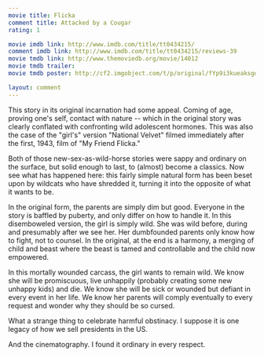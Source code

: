 ```yaml
---
movie title: Flicka
comment title: Attacked by a Cougar
rating: 1

movie imdb link: http://www.imdb.com/title/tt0434215/
comment imdb link: http://www.imdb.com/title/tt0434215/reviews-39
movie tmdb link: http://www.themoviedb.org/movie/14012
movie tmdb trailer: 
movie tmdb poster: http://cf2.imgobject.com/t/p/original/fYp9i3kueaksgontBf8Ck7TdMWa.jpg

layout: comment
---
```


This story in its original incarnation had some appeal. Coming of age, proving one's self, contact with nature -- which in the original story was clearly conflated with confronting wild adolescent hormones. This was also the case of the "girl's" version "National Velvet" filmed immediately after the first, 1943, film of "My Friend Flicka."

Both of those new-sex-as-wild-horse stories were sappy and ordinary on the surface, but solid enough to last, to (almost) become a classics. Now see what has happened here: this fairly simple natural form has been beset upon by wildcats who have shredded it, turning it into the opposite of what it wants to be.

In the original form, the parents are simply dim but good. Everyone in the story is baffled by puberty, and only differ on how to handle it. In this disemboweled version, the girl is simply wild. She was wild before, during and presumably after we see her. Her dumbfounded parents only know how to fight, not to counsel. In the original, at the end is a harmony, a merging of child and beast where the beast is tamed and controllable and the child now empowered.

In this mortally wounded carcass, the girl wants to remain wild. We know she will be promiscuous, live unhappily (probably creating some new unhappy kids) and die. We know she will be sick or wounded but defiant in every event in her life. We know her parents will comply eventually to every request and wonder why they should be so cursed.

What a strange thing to celebrate harmful obstinacy. I suppose it is one legacy of how we sell presidents in the US.

And the cinematography. I found it ordinary in every respect.
